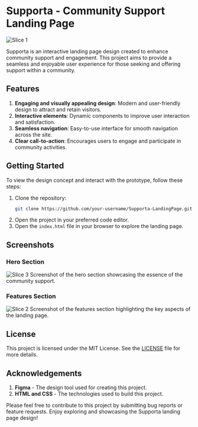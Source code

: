 # Supporta - Community Support Landing Page

![Slice 1](https://github.com/the-PrafulDesai/Supporta/assets/108045971/8662e61f-31cf-4aac-a14f-45829c81f64a)

Supporta is an interactive landing page design created to enhance community support and engagement. This project aims to provide a seamless and enjoyable user experience for those seeking and offering support within a community.

## Features

1. **Engaging and visually appealing design**: Modern and user-friendly design to attract and retain visitors.
2. **Interactive elements**: Dynamic components to improve user interaction and satisfaction.
3. **Seamless navigation**: Easy-to-use interface for smooth navigation across the site.
4. **Clear call-to-action**: Encourages users to engage and participate in community activities.

## Getting Started

To view the design concept and interact with the prototype, follow these steps:

1. Clone the repository:
    ```bash
    git clone https://github.com/your-username/Supporta-LandingPage.git
    ```
2. Open the project in your preferred code editor.
3. Open the `index.html` file in your browser to explore the landing page.

## Screenshots

### Hero Section
![Slice 3](https://github.com/the-PrafulDesai/Supporta/assets/108045971/c63fc434-0448-431b-a499-49ca3588bf0d)
Screenshot of the hero section showcasing the essence of the community support.

### Features Section
![Slice 2](https://github.com/the-PrafulDesai/Supporta/assets/108045971/7682104e-39bd-438d-9dda-5983a9d2bd93)
Screenshot of the features section highlighting the key aspects of the landing page.

## License

This project is licensed under the MIT License. See the [LICENSE](LICENSE) file for more details.

## Acknowledgements

1. **Figma** - The design tool used for creating this project.
2. **HTML and CSS** - The technologies used to build this project.

Please feel free to contribute to this project by submitting bug reports or feature requests. Enjoy exploring and showcasing the Supporta landing page design!
